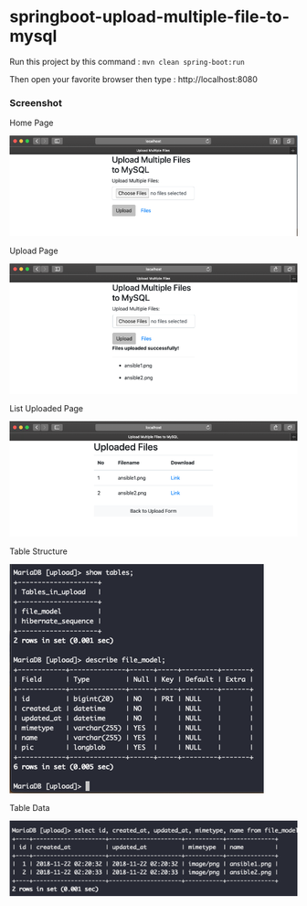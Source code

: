# springboot-upload-multiple-file-to-mysql

Run this project by this command : `mvn clean spring-boot:run`

Then open your favorite browser then type : http://localhost:8080

### Screenshot

Home Page

![Home Page](img/home.png "Home Page")

Upload Page

![Upload Page](img/upload.png "Upload Page")

List Uploaded Page

![List Uploaded Page](img/list.png "List Upladed Page")

Table Structure

![Table Structure](img/structure.png "Table Structure")

Table Data

![Table Data](img/table.png "Table Data")